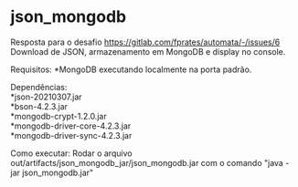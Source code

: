 # json_mongodb

Resposta para o desafio https://gitlab.com/fprates/automata/-/issues/6  
Download de JSON, armazenamento em MongoDB e display no console.

Requisitos:
*MongoDB executando localmente na porta padrão.

Dependências:  
*json-20210307.jar  
*bson-4.2.3.jar  
*mongodb-crypt-1.2.0.jar  
*mongodb-driver-core-4.2.3.jar  
*mongodb-driver-sync-4.2.3.jar  

Como executar:
Rodar o arquivo out/artifacts/json_mongodb_jar/json_mongodb.jar com o comando "java -jar json_mongodb.jar"
